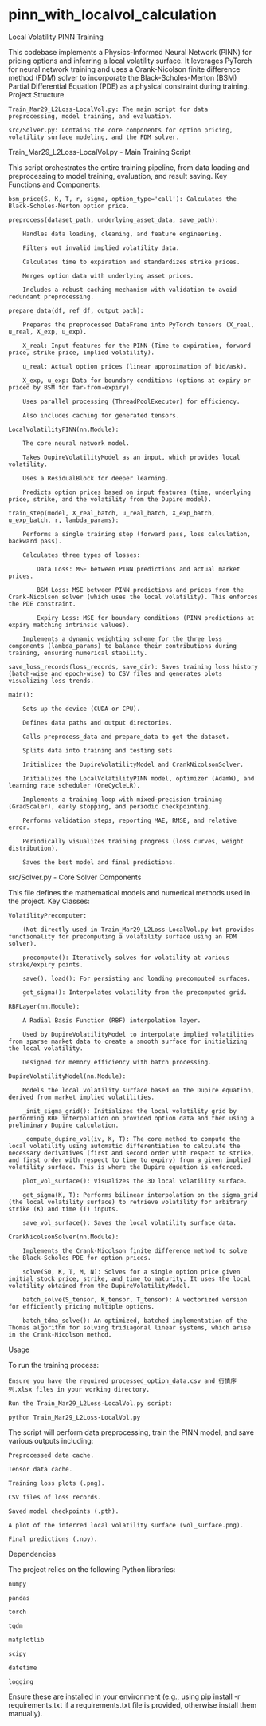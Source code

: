 # pinn_with_localvol_calculation
Local Volatility PINN Training

This codebase implements a Physics-Informed Neural Network (PINN) for pricing options and inferring a local volatility surface. It leverages PyTorch for neural network training and uses a Crank-Nicolson finite difference method (FDM) solver to incorporate the Black-Scholes-Merton (BSM) Partial Differential Equation (PDE) as a physical constraint during training.
Project Structure

    Train_Mar29_L2Loss-LocalVol.py: The main script for data preprocessing, model training, and evaluation.

    src/Solver.py: Contains the core components for option pricing, volatility surface modeling, and the FDM solver.

Train_Mar29_L2Loss-LocalVol.py - Main Training Script

This script orchestrates the entire training pipeline, from data loading and preprocessing to model training, evaluation, and result saving.
Key Functions and Components:

    bsm_price(S, K, T, r, sigma, option_type='call'): Calculates the Black-Scholes-Merton option price.

    preprocess(dataset_path, underlying_asset_data, save_path):

        Handles data loading, cleaning, and feature engineering.

        Filters out invalid implied volatility data.

        Calculates time to expiration and standardizes strike prices.

        Merges option data with underlying asset prices.

        Includes a robust caching mechanism with validation to avoid redundant preprocessing.

    prepare_data(df, ref_df, output_path):

        Prepares the preprocessed DataFrame into PyTorch tensors (X_real, u_real, X_exp, u_exp).

        X_real: Input features for the PINN (Time to expiration, forward price, strike price, implied volatility).

        u_real: Actual option prices (linear approximation of bid/ask).

        X_exp, u_exp: Data for boundary conditions (options at expiry or priced by BSM for far-from-expiry).

        Uses parallel processing (ThreadPoolExecutor) for efficiency.

        Also includes caching for generated tensors.

    LocalVolatilityPINN(nn.Module):

        The core neural network model.

        Takes DupireVolatilityModel as an input, which provides local volatility.

        Uses a ResidualBlock for deeper learning.

        Predicts option prices based on input features (time, underlying price, strike, and the volatility from the Dupire model).

    train_step(model, X_real_batch, u_real_batch, X_exp_batch, u_exp_batch, r, lambda_params):

        Performs a single training step (forward pass, loss calculation, backward pass).

        Calculates three types of losses:

            Data Loss: MSE between PINN predictions and actual market prices.

            BSM Loss: MSE between PINN predictions and prices from the Crank-Nicolson solver (which uses the local volatility). This enforces the PDE constraint.

            Expiry Loss: MSE for boundary conditions (PINN predictions at expiry matching intrinsic values).

        Implements a dynamic weighting scheme for the three loss components (lambda_params) to balance their contributions during training, ensuring numerical stability.

    save_loss_records(loss_records, save_dir): Saves training loss history (batch-wise and epoch-wise) to CSV files and generates plots visualizing loss trends.

    main():

        Sets up the device (CUDA or CPU).

        Defines data paths and output directories.

        Calls preprocess_data and prepare_data to get the dataset.

        Splits data into training and testing sets.

        Initializes the DupireVolatilityModel and CrankNicolsonSolver.

        Initializes the LocalVolatilityPINN model, optimizer (AdamW), and learning rate scheduler (OneCycleLR).

        Implements a training loop with mixed-precision training (GradScaler), early stopping, and periodic checkpointing.

        Performs validation steps, reporting MAE, RMSE, and relative error.

        Periodically visualizes training progress (loss curves, weight distribution).

        Saves the best model and final predictions.

src/Solver.py - Core Solver Components

This file defines the mathematical models and numerical methods used in the project.
Key Classes:

    VolatilityPrecomputer:

        (Not directly used in Train_Mar29_L2Loss-LocalVol.py but provides functionality for precomputing a volatility surface using an FDM solver).

        precompute(): Iteratively solves for volatility at various strike/expiry points.

        save(), load(): For persisting and loading precomputed surfaces.

        get_sigma(): Interpolates volatility from the precomputed grid.

    RBFLayer(nn.Module):

        A Radial Basis Function (RBF) interpolation layer.

        Used by DupireVolatilityModel to interpolate implied volatilities from sparse market data to create a smooth surface for initializing the local volatility.

        Designed for memory efficiency with batch processing.

    DupireVolatilityModel(nn.Module):

        Models the local volatility surface based on the Dupire equation, derived from market implied volatilities.

        _init_sigma_grid(): Initializes the local volatility grid by performing RBF interpolation on provided option data and then using a preliminary Dupire calculation.

        _compute_dupire_vol(iv, K, T): The core method to compute the local volatility using automatic differentiation to calculate the necessary derivatives (first and second order with respect to strike, and first order with respect to time to expiry) from a given implied volatility surface. This is where the Dupire equation is enforced.

        plot_vol_surface(): Visualizes the 3D local volatility surface.

        get_sigma(K, T): Performs bilinear interpolation on the sigma_grid (the local volatility surface) to retrieve volatility for arbitrary strike (K) and time (T) inputs.

        save_vol_surface(): Saves the local volatility surface data.

    CrankNicolsonSolver(nn.Module):

        Implements the Crank-Nicolson finite difference method to solve the Black-Scholes PDE for option prices.

        solve(S0, K, T, M, N): Solves for a single option price given initial stock price, strike, and time to maturity. It uses the local volatility obtained from the DupireVolatilityModel.

        batch_solve(S_tensor, K_tensor, T_tensor): A vectorized version for efficiently pricing multiple options.

        batch_tdma_solve(): An optimized, batched implementation of the Thomas algorithm for solving tridiagonal linear systems, which arise in the Crank-Nicolson method.

Usage

To run the training process:

    Ensure you have the required processed_option_data.csv and 行情序列.xlsx files in your working directory.

    Run the Train_Mar29_L2Loss-LocalVol.py script:

    python Train_Mar29_L2Loss-LocalVol.py

The script will perform data preprocessing, train the PINN model, and save various outputs including:

    Preprocessed data cache.

    Tensor data cache.

    Training loss plots (.png).

    CSV files of loss records.

    Saved model checkpoints (.pth).

    A plot of the inferred local volatility surface (vol_surface.png).

    Final predictions (.npy).

Dependencies

The project relies on the following Python libraries:

    numpy

    pandas

    torch

    tqdm

    matplotlib

    scipy

    datetime

    logging

Ensure these are installed in your environment (e.g., using pip install -r requirements.txt if a requirements.txt file is provided, otherwise install them manually).
